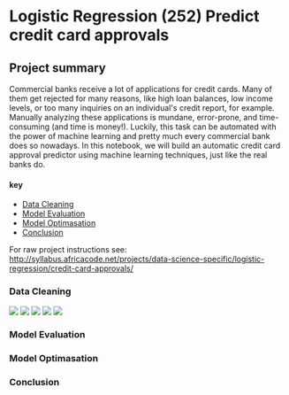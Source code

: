 # Logistic Regression (252) Predict credit card approvals

## Project summary

Commercial banks receive a lot of applications for credit cards. Many of them get rejected for many reasons, like high loan balances, low income levels, or too many inquiries on an individual's credit report, for example. Manually analyzing these applications is mundane, error-prone, and time-consuming (and time is money!). Luckily, this task can be automated with the power of machine learning and pretty much every commercial bank does so nowadays. In this notebook, we will build an automatic credit card approval predictor using machine learning techniques, just like the real banks do.

#### key 
* [Data Cleaning](Data_Cleaning)
* [Model Evaluation](Model_Evaluation)
* [Model Optimasation](Model_Optimasation)
* [Conclusion](Conclusion)

For raw project instructions see: http://syllabus.africacode.net/projects/data-science-specific/logistic-regression/credit-card-approvals/

### Data Cleaning
![](https://lh3.googleusercontent.com/awVG0zTwoYPdqbIcLfIa3RMnU6-3Nm_SAraVs9pnm3somOcKVjXhPOPvtKXvsEs8YtAwm93ZGv-tGS_CIBwOWlBar_u9wxhTjyS5PXjZXegiH3ExfthHQ9q2ygb2MHgKDEutcijN-Q=w2400)
![](https://lh3.googleusercontent.com/N2hjbqycZFegLghUQ6TEROcaoqeT9C4EVWKUHq2rbhcZLrvQVXHuC4-Wo4hIKxoQ6nhz540x7hLZRzMcfLsc2sL4FmOclnOVJhGohNRkADNz255nQ2wBqpohddInhvxdVhsbyCfmQg=w2400)
![](https://lh3.googleusercontent.com/fXORs8DDOxlNX1oBjQsyvWgSGsPKQ4-xMnBsQGQ712ASE6cRW9TOkS6qCCblaIYiz8qN_TF3oXGFuJv-RVoKgAWBYcyVY8kUDLlJ3VDuTwKAda9BQor-Uj3SAK26tyOFk6Bnq2o9Ng=w2400)
![](https://lh3.googleusercontent.com/YqTQfIxJnvZhEHbfD_PyufQyKaSVe0D_1CwUUwIsDjzhz9N-aITUeqRcuPWfJoTtTqQJMyS81IGuLVPE755ccPQShaFbffViqtiLxPNgNdhSS65pWsDK7_6fxcbg39bQDu5yIE5PMQ=w2400)
![](https://lh3.googleusercontent.com/Q4QG35vODlbNTcZ5Fw9fLJh58bvDveqBmM6oIutqRam1Us4Tc8vKKp7YYn6AdIAt-h1Wm-Y3f1kh0ilNTPYofW7-6B7M5y0dE-Uo8WTREHTknrORU18WQxnjPdSG92G0nsNQh5fFGw=w2400)
### Model Evaluation

### Model Optimasation

### Conclusion
